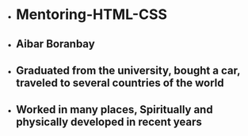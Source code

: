 * <h1>Mentoring-HTML-CSS</h1>
* <h2>Aibar Boranbay</h2>
* <h2>Graduated from the university, bought a car, traveled to several countries of the world</h2> 
* <h2> Worked in many places, Spiritually and physically developed in recent years</h2>  